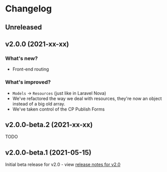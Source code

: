 # Changelog

## Unreleased

## v2.0.0 (2021-xx-xx)

### What's new?

* Front-end routing

### What's improved?

* `Models` -> `Resources` (just like in Laravel Nova)
* We've refactored the way we deal with resources, they're now an object instead of a big old array.
* We've taken control of the CP Publish Forms

## v2.0.0-beta.2 (2021-xx-xx)

TODO

## v2.0.0-beta.1 (2021-05-15)

Initial beta release for v2.0 - view [release notes for v2.0](https://github.com/doublethreedigital/runway/blob/2.0/CHANGELOG.md#v200-2021-xx-xx)
